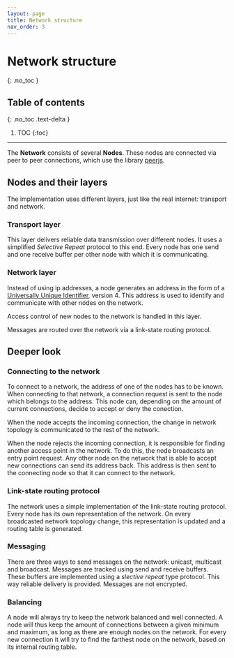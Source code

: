 ```yaml
---
layout: page
title: Network structure
nav_order: 3
---
```


# Network structure
{: .no_toc }

## Table of contents
{: .no_toc .text-delta }

1. TOC
{:toc}

---

The **Network** consists of several **Nodes**. These nodes are connected via peer to peer connections, which use the library [peerjs](peerjs.com).

## Nodes and their layers

The implementation uses different layers, just like the real internet: transport and network.

### Transport layer

This layer delivers reliable data transmission over different nodes. It uses a simplified *Selective Repeat* protocol to this end. Every node has one send and one receive buffer per other node with which it is communicating.

### Network layer

Instead of using ip addresses, a node generates an address in the form of a [Universally Unique Identifier](https://en.wikipedia.org/wiki/Universally_unique_identifier), version 4. This address is used to identify and communicate with other nodes on the network.

Access control of new nodes to the network is handled in this layer.

Messages are routed over the network via a link-state routing protocol.

## Deeper look

### Connecting to the network

To connect to a network, the address of one of the nodes has to be known. When connecting to that network, a connection request is sent to the node which belongs to the address. This node can, depending on the amount of current connections, decide to accept or deny the conection.

When the node accepts the incoming connection, the change in network topology is communicated to the rest of the network.

When the node rejects the incoming connection, it is responsible for finding another access point in the network. To do this, the node broadcasts an entry point request. Any other node on the network that is able to accept new connections can send its address back. This address is then sent to the connecting node so that it can connect to the network.

### Link-state routing protocol

The network uses a simple implementation of the link-state routing protocol. Every node has its own representation of the network. On every broadcasted network topology change, this representation is updated and a routing table is generated.

### Messaging

There are three ways to send messages on the network: unicast, multicast and broadcast. Messages are tracked using send and receive buffers. These buffers are implemented using a *slective repeat* type protocol. This way reliable delivery is provided. Messages are not encrypted.

### Balancing

A node will always try to keep the network balanced and well connected. A node will thus keep the amount of connections between a given minimum and maximum, as long as there are enough nodes on the network. For every new connection it will try to find the farthest node on the network, based on its internal routing table.
